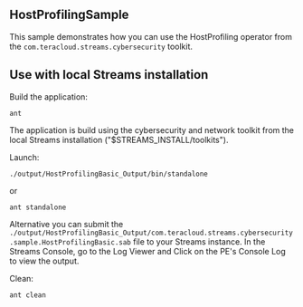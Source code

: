 <!-- begin_generated_Teracloud_ApS_copyright_prolog                   -->
<!--                                                                  -->
<!-- This is an automatically generated copyright prolog.             -->
<!-- After initializing,  DO NOT MODIFY OR MOVE                       -->
<!-- **************************************************************** -->
<!-- THIS SAMPLE CODE IS PROVIDED ON AN "AS IS" BASIS.                -->
<!-- TERACLOUD APS MAKES NO REPRESENTATIONS OR WARRANTIES,            -->
<!-- EXPRESS OR IMPLIED, CONCERNING  USE OF THE SAMPLE CODE, OR THE   -->
<!-- COMPLETENESS OR ACCURACY OF THE SAMPLE CODE. TERACLOUD APS       -->
<!-- DOES NOT WARRANT UNINTERRUPTED OR ERROR-FREE OPERATION           -->
<!-- OF THIS SAMPLE CODE. TERACLOUD APS AND IBM IS NOT RESPONSIBLE FOR THE -->
<!-- RESULTS OBTAINED FROM THE USE OF THE SAMPLE CODE OR ANY PORTION  -->
<!-- OF THIS SAMPLE CODE.                                             -->
<!--                                                                  -->
<!-- LIMITATION OF LIABILITY. IN NO EVENT WILL TERACLOUD APS BE LIABLE -->
<!-- TO ANY PARTY FOR ANY DIRECT, INDIRECT, SPECIAL OR OTHER CONSEQUENTIAL -->
<!-- DAMAGES FOR ANY USE OF THIS SAMPLE CODE, THE USE OF CODE FROM    -->
<!-- THIS [ SAMPLE PACKAGE,] INCLUDING, WITHOUT LIMITATION, ANY LOST  -->
<!-- PROFITS, BUSINESS INTERRUPTION, LOSS OF PROGRAMS OR OTHER DATA   -->
<!-- ON YOUR INFORMATION HANDLING SYSTEM OR OTHERWISE.                -->
<!--                                                                  -->
<!-- (C) Copyright Teracloud ApS 2024, 2025                           -->
<!-- All Rights reserved.                                             -->
<!--                                                                  -->
<!-- end_generated_Teracloud_ApS_copyright_prolog                     -->
## HostProfilingSample

This sample demonstrates how you can use the HostProfiling operator from the `com.teracloud.streams.cybersecurity` toolkit.

## Use with local Streams installation

Build the application:

`ant`

The application is build using the cybersecurity and network toolkit from the local Streams installation ("$STREAMS_INSTALL/toolkits").

Launch:

`./output/HostProfilingBasic_Output/bin/standalone`

or 

`ant standalone`

Alternative you can submit the `./output/HostProfilingBasic_Output/com.teracloud.streams.cybersecurity.sample.HostProfilingBasic.sab` file to your Streams instance.
In the Streams Console, go to the Log Viewer and Click on the PE's Console Log to view the output.

Clean:

`ant clean`
